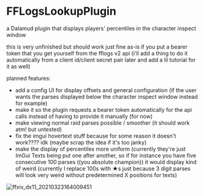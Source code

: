 # FFLogsLookupPlugin
a Dalamud plugin that displays players' percentiles in the character inspect window

this is very unfinished but should work just fine as-is if you put a bearer token that you get yourself from the fflogs v2 api (i'll add a thing to do it automatically from a client id/client secret pair later and add a lil tutorial for it as well)

planned features:
- add a config UI for display offsets and general configuration (if the user wants the parses displayed below the character inspect window instead for example)
- make it so the plugin requests a bearer token automatically for the api calls instead of having to provide it manually (for now)
- make viewing normal raid parses possible / smoother (it should work atm! but untested) 
- fix the imgui hovertext stuff because for some reason it doesn't work???? idk (maybe scrap the idea if it's too janky)
- make the display of percentiles more uniform (currently they're just ImGui Texts being put one after another, so if for instance you have five consecutive 100 parses ((you absolute champion)) it would display kind of weird (currently I replace 100s with ★s just because 3 digit parses will look very weird without predetermined X positions for texts)

![ffxiv_dx11_20210323164009451](https://user-images.githubusercontent.com/76499752/112174147-75d45f00-8bf6-11eb-9b2a-3989f5e52082.png)
